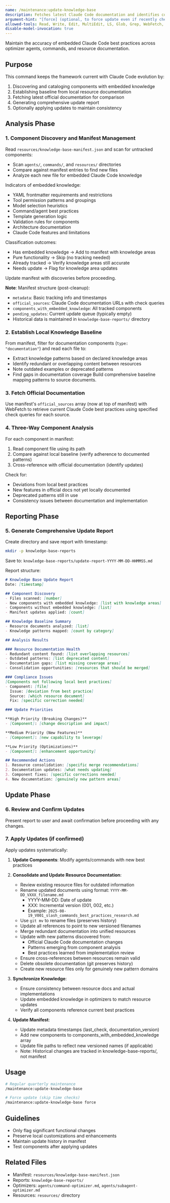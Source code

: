 ```yaml
---
name: /maintenance:update-knowledge-base
description: Fetches latest Claude Code documentation and identifies components that need updating based on changes in best practices
argument-hint: "[force] (optional, to force update even if recently checked)"
allowed-tools: Read, Write, Edit, MultiEdit, LS, Glob, Grep, WebFetch, WebSearch, Bash
disable-model-invocation: true
---
```

<!-- OPTIMIZATION_TIMESTAMP: 2025-08-19 -->

Maintain the accuracy of embedded Claude Code best practices across optimizer agents, commands, and resource documentation.

## Purpose

This command keeps the framework current with Claude Code evolution by:
1. Discovering and cataloging components with embedded knowledge
2. Establishing baseline from local resource documentation
3. Fetching latest official documentation for comparison
4. Generating comprehensive update report
5. Optionally applying updates to maintain consistency

## Analysis Phase

### 1. Component Discovery and Manifest Management

Read `resources/knowledge-base-manifest.json` and scan for untracked components:
- Scan `agents/`, `commands/`, and `resources/` directories
- Compare against manifest entries to find new files
- Analyze each new file for embedded Claude Code knowledge

Indicators of embedded knowledge:
- YAML frontmatter requirements and restrictions
- Tool permission patterns and groupings
- Model selection heuristics
- Command/agent best practices
- Template generation logic
- Validation rules for components
- Architecture documentation
- Claude Code features and limitations

Classification outcomes:
- Has embedded knowledge → Add to manifest with knowledge areas
- Pure functionality → Skip (no tracking needed)
- Already tracked → Verify knowledge areas still accurate
- Needs update → Flag for knowledge area updates

Update manifest with discoveries before proceeding.

**Note**: Manifest structure (post-cleanup):
- `metadata`: Basic tracking info and timestamps
- `official_sources`: Claude Code documentation URLs with check queries
- `components_with_embedded_knowledge`: All tracked components
- `pending_updates`: Current update queue (typically empty)
- Historical data is maintained in `knowledge-base-reports/` directory

### 2. Establish Local Knowledge Baseline

From manifest, filter for documentation components (`type: "documentation"`) and read each file to:
- Extract knowledge patterns based on declared knowledge areas
- Identify redundant or overlapping content between resources
- Note outdated examples or deprecated patterns
- Find gaps in documentation coverage
Build comprehensive baseline mapping patterns to source documents.

### 3. Fetch Official Documentation

Use manifest's `official_sources` array (now at top of manifest) with WebFetch to retrieve current Claude Code best practices using specified check queries for each source.

### 4. Three-Way Component Analysis

For each component in manifest:
1. Read component file using its path
2. Compare against local baseline (verify adherence to documented patterns)
3. Cross-reference with official documentation (identify updates)

Check for:
- Deviations from local best practices
- New features in official docs not yet locally documented
- Deprecated patterns still in use
- Consistency issues between documentation and implementation

## Reporting Phase

### 5. Generate Comprehensive Update Report

Create directory and save report with timestamp:
```bash
mkdir -p knowledge-base-reports
```

Save to: `knowledge-base-reports/update-report-YYYY-MM-DD-HHMMSS.md`

Report structure:
```markdown
# Knowledge Base Update Report
Date: [timestamp]

## Component Discovery
- Files scanned: [number]
- New components with embedded knowledge: [list with knowledge areas]
- Components without embedded knowledge: [list]
- Manifest updates applied: [count]

## Knowledge Baseline Summary
- Resource documents analyzed: [list]
- Knowledge patterns mapped: [count by category]

## Analysis Results

### Resource Documentation Health
- Redundant content found: [list overlapping resources]
- Outdated patterns: [list deprecated content]
- Documentation gaps: [list missing coverage areas]
- Consolidation opportunities: [resources that should be merged]

### Compliance Issues
[Components not following local best practices]
- Component: [file]
  Issue: [deviation from best practice]
  Source: [which resource document]
  Fix: [specific correction needed]

### Update Priorities

**High Priority (Breaking Changes)**
- [Component]: [change description and impact]

**Medium Priority (New Features)**
- [Component]: [new capability to leverage]

**Low Priority (Optimizations)**
- [Component]: [enhancement opportunity]

## Recommended Actions
1. Resource consolidation: [specific merge recommendations]
2. Documentation updates: [what needs updating]
3. Component fixes: [specific corrections needed]
4. New documentation: [genuinely new pattern areas]
```

## Update Phase

### 6. Review and Confirm Updates

Present report to user and await confirmation before proceeding with any changes.

### 7. Apply Updates (if confirmed)

Apply updates systematically:

1. **Update Components**: Modify agents/commands with new best practices

2. **Consolidate and Update Resource Documentation**:
   - Review existing resource files for outdated information
   - Rename updated documents using format: `YYYY-MM-DD_VXXX_filename.md`
     * YYYY-MM-DD: Date of update
     * XXX: Incremental version (001, 002, etc.)
     * Example: `2025-08-19_V001_slash_commands_best_practices_research.md`
   - Use `git mv` to rename files (preserves history)
   - Update all references to point to new versioned filenames
   - Merge redundant documentation into unified resources
   - Update with new patterns discovered from:
     * Official Claude Code documentation changes
     * Patterns emerging from component analysis
     * Best practices learned from implementation review
   - Ensure cross-references between resources remain valid
   - Delete obsolete documentation (git preserves history)
   - Create new resource files only for genuinely new pattern domains
   
3. **Synchronize Knowledge**: 
   - Ensure consistency between resource docs and actual implementations
   - Update embedded knowledge in optimizers to match resource updates
   - Verify all components reference current best practices

4. **Update Manifest**: 
   - Update metadata timestamps (last_check, documentation_version)
   - Add new components to components_with_embedded_knowledge array
   - Update file paths to reflect new versioned names (if applicable)
   - Note: Historical changes are tracked in knowledge-base-reports/, not manifest

## Usage

```bash
# Regular quarterly maintenance
/maintenance:update-knowledge-base

# Force update (skip time checks)
/maintenance:update-knowledge-base force
```

## Guidelines

- Only flag significant functional changes
- Preserve local customizations and enhancements
- Maintain update history in manifest
- Test components after applying updates

## Related Files

- Manifest: `resources/knowledge-base-manifest.json`
- Reports: `knowledge-base-reports/`
- Optimizers: `agents/command-optimizer.md`, `agents/subagent-optimizer.md`
- Resources: `resources/` directory